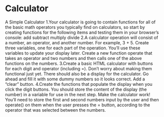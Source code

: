 # Calculator
A Simple Calculator
1.Your calculator is going to contain functions for all of the basic math operators you typically find on calculators, so start by creating functions for the following items and testing them in your browser’s console:
add
subtract
multiply
divide
2.A calculator operation will consist of a number, an operator, and another number. For example, 3 + 5. Create three variables, one for each part of the operation. You’ll use these variables to update your display later.
Create a new function operate that takes an operator and two numbers and then calls one of the above functions on the numbers.
3.Create a basic HTML calculator with buttons for each digit and operator (including =).
Don’t worry about making them functional just yet.
There should also be a display for the calculator. Go ahead and fill it with some dummy numbers so it looks correct.
Add a “clear” button.
4.Create the functions that populate the display when you click the digit buttons. You should store the content of the display (the number) in a variable for use in the next step.
Make the calculator work! You’ll need to store the first and second numbers input by the user and then operate() on them when the user presses the = button, according to the operator that was selected between the numbers.